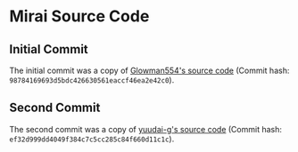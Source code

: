 # Mirai Source Code

## Initial Commit
The initial commit was a copy of [Glowman554's source code](https://github.com/Glowman554/mirai/tree/98784169693d5bdc426630561eaccf46ea2e42c0) (Commit hash: `98784169693d5bdc426630561eaccf46ea2e42c0`).

## Second Commit
The second commit was a copy of [yuudai-g's source code](https://github.com/yuudai-g/mirai/tree/ef32d999dd4049f384c7c5cc285c84f660d11c1c) (Commit hash: `ef32d999dd4049f384c7c5cc285c84f660d11c1c`).
